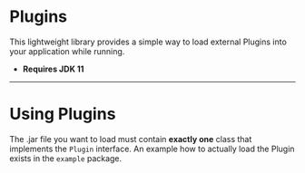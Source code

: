 # Plugins
This lightweight library provides a simple way to load external Plugins into your application while running.

+ **Requires JDK 11**

---

# Using Plugins
The .jar file you want to load must contain **exactly one** class that implements the `Plugin` interface.
An example how to actually load the Plugin exists in the `example` package.
